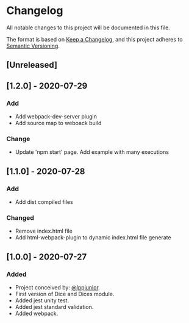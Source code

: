 
# Changelog
All notable changes to this project will be documented in this file.

The format is based on [Keep a Changelog](https://keepachangelog.com/en/1.0.0/),
and this project adheres to [Semantic Versioning](https://semver.org/spec/v2.0.0.html).

## [Unreleased]

## [1.2.0] - 2020-07-29
### Add
- Add webpack-dev-server plugin
- Add source map to weboack build
### Change
- Update 'npm start' page. Add example with many executions

## [1.1.0] - 2020-07-28
### Add
- Add dist compiled files
### Changed
- Remove index.html file
- Add html-webpack-plugin to dynamic index.html file generate

## [1.0.0] - 2020-07-27
### Added
- Project conceived by: [@lppjunior](https://github.com/lppjunior).
- First version of Dice and Dices module.
- Added jest unity test.
- Added jest standard validation.
- Added webpack.